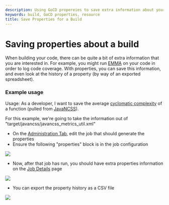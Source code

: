 ```yaml
---
description: Using GoCD propereies to save extra information about your build.
keywords: build, GoCD properties, resource
title: Save Properties for a Build
---
```


# Saving properties about a build

When building your code, there can be quite a bit of extra information that you are interested in. For example, you might run [EMMA](http://emma.sourceforge.net/) on your code in order to log code coverage. With properties, you can save this information, and even look at the history of a property (by way of an exported spreadsheet).

### Example usage

Usage: As a developer, I want to save the average [cyclomatic complexity](http://en.wikipedia.org/wiki/Cyclomatic_complexity) of a function (pulled from [JavaNCSS](http://www.kclee.de/clemens/java/javancss/)).

For this example, we're going to take the information out of "target/javancss/javancss\_metrics\_util.xml"

- On the [Administration Tab](../navigation/administration_page.html), edit the job that should generate the properties
- Ensure the following "properties" block is in the job configuration

![](../images/2_properties_config.png)

- Now, after that job has run, you should have extra properties information on the [Job Details](../navigation/job_details_page.html) page

![](../images/3_view_property.png)

- You can export the property history as a CSV file

![](../images/4_export_property.png)
